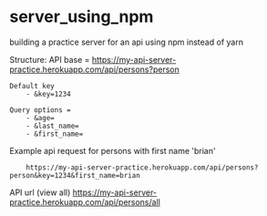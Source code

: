 # server_using_npm
building a practice server for an api using npm instead of yarn


Structure: 
        API base = https://my-api-server-practice.herokuapp.com/api/persons?person 


    Default key
        - &key=1234

    Query options = 
        - &age= 
        - &last_name=
        - &first_name=


Example api request for persons with first name 'brian'

        https://my-api-server-practice.herokuapp.com/api/persons?person&key=1234&first_name=brian




API url (view all)
https://my-api-server-practice.herokuapp.com/api/persons/all


